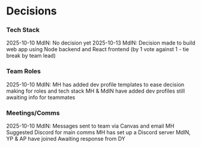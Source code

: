 # Decisions

### Tech Stack
2025-10-10 MdlN: 
  No decision yet
2025-10-13 MdlN:
  Decision made to build web app using Node backend and React frontend (by 1 vote against 1 - tie break by team lead)
### Team Roles
2025-10-10 MdlN: 
  MH has added dev profile templates to ease decision making for roles and tech stack
  MH & MdlN have added dev profiles
  still awaiting info for teammates

### Meetings/Comms
2025-10-10 MdlN: 
  Messages sent to team via Canvas and email
  MH Suggested Discord for main comms
  MH has set up a Discord server
  MdlN, YP & AP have joined
  Awaiting response from DY
